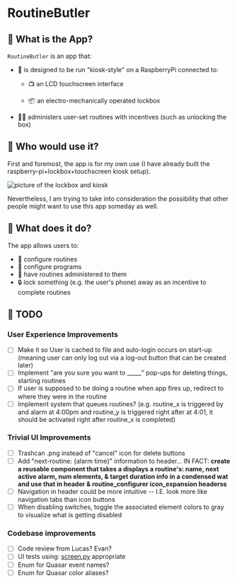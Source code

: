 # RoutineButler

## 👾 What is the App?

`RoutineButler` is an app that:

- 🥧 is designed to be run "kiosk-style" on a RaspberryPi connected to:

  - 📺 an LCD touchscreen interface

  - 📦 an electro-mechanically operated lockbox

- 🏋️‍♀️ administers user-set routines with incentives (such as unlocking the box)

## 👾 Who would use it?

First and foremost, the app is for my own use (I have already built the raspberry-pi+lockbox+touchscreen kiosk setup).

![picture of the lockbox and kiosk](https://i.imgur.com/64x0Byw.jpeg)

Nevertheless, I am trying to take into consideration the possibility that other people might want to use this app someday as well.

## 👾 What does it do?

The app allows users to:

- 📝 configure routines
- 📝 configure programs
- 💪 have routines administered to them
- 🔒 lock something (e.g. the user's phone) away as an incentive to complete routines

## 👾 TODO

### User Experience Improvements

- [ ] Make it so User is cached to file and auto-login occurs on start-up (meaning user can only log out via a log-out button that can be created later)
- [ ] Implement "are you sure you want to _____" pop-ups for deleting things, starting routines
- [ ] If user is supposed to be doing a routine when app fires up, redirect to where they were in the routine
- [ ] Implement system that queues routines? (e.g. routine_x is triggered by and alarm at 4:00pm and routine_y is triggered right after at 4:01, it should be activated right after routine_x is completed)

### Trivial UI Improvements

- [ ] Trashcan .png instead of "cancel" icon for delete buttons
- [ ] Add "next-routine: {alarm time}" information to header... IN FACT: **create a reusable component that takes a displays a routine's: name, next active alarm, num elements, & target duration info in a condensed wat and use that in header & routine_configurer icon_expansion headerss**
- [ ] Navigation in header could be more intuitive -- I.E. look more like navigation tabs than icon buttons
- [ ] When disabling switches, toggle the associated element colors to gray to visualize what is getting disabled

### Codebase improvements

- [ ] Code review from Lucas? Evan?
- [ ] UI tests using: [screen.py](https://github.com/zauberzeug/nicegui/blob/main/tests/screen.py#L85)
appropriate
- [ ] Enum for Quasar event names?
- [ ] Enum for Quasar color aliases?
